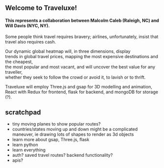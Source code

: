 ## Welcome to Traveluxe! 

#### This represents a collaboration between Malcolm Caleb (Raleigh, NC) and Will Davis (NYC, NY).

Some people think travel requires bravery; airlines, unfortunately, insist that travel also requires cash. 

Our dynamic global heatmap will, in three dimensions, display \
trends in global travel prices, mapping the most expensive destinations and the cheapest, \
the most popular and most vacant, and will uncover the best value for any traveller,\
whether they seek to follow the crowd or avoid it, to lavish or to thrift.

Traveluxe will employ Three.js and gsap for 3D modelling and animation, \
React with Redux for frontend, flask for backend, and mongoDB for storage (?).


## scratchpad
                     
- tiny moving planes to show popular routes?
- countries/states moving up and down might be a complicated maneuver, ie drawing lots of shapes to render as 3d objects
- learn more about gsap, Three.js, flask
- learn python 
- learn everything 
-  auth? saved travel routes? backend functionality? 
- apis?



